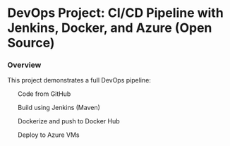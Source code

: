 <h1>DevOps Project: CI/CD Pipeline with Jenkins, Docker, and Azure (Open Source)</h1>
<h3>Overview</h3>
This project demonstrates a full DevOps pipeline:
<ul>Code from GitHub</ul>
<ul>Build using Jenkins (Maven)</ul>
<ul>Dockerize and push to Docker Hub</ul>
<ul>Deploy to Azure VMs</ul>
